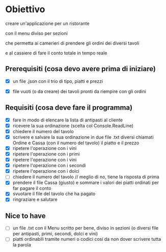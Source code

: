 # Obiettivo

creare un'applicazione per un ristorante

con il menu diviso per sezioni

che permetta ai camerieri di prendere gli ordini dei diversi tavoli

e al cassiere di fare il conto totale in tempo reale

## Prerequisiti (cosa devo avere prima di iniziare)

- [x] un file .json con il trio di tipo, piatti e prezzi 
- [x] file vuoti (o da creare) dei tavoli pronti da riempire con gli ordini


## Requisiti (cosa deve fare il programma)

- [x] fare in modo di elencare la lista di antipasti al cliente
- [x] ricevere la sua ordinazione (scelta col Console.ReadLine)
- [x] chiedere il numero del tavolo
- [x] scrivere e salvare la sua ordinazione in due file .txt diversi chiamati Ordine e Cassa (con il numero del tavolo) il piatto e il prezzo
- [x] ripetere l'operazione con i vini
- [x] ripetere l'operazione con i primi
- [x] ripetere l'operazione con i vini
- [x] ripetere l'operazione con i secondi
- [x] ripetere l'operazione con i dolci
- [ ] chiedere il numero del tavolo // meglio di no, tiene la risposta di prima
- [x] prendere il file Cassa (giusto) e sommare i valori dei piatti ordinati per far pagare il conto
- [x] svuotare il file del tavolo che ha pagato
- [x] ringraziare e salutare

## Nice to have

- [ ] un file .txt con il Menu scritto per bene, diviso in sezioni (o diversi file per antipasti, primi, secondi, dolci e vini)
- [ ] piatti ordinabili tramite numeri o codici cosi da non dover scrivere tutta la parola